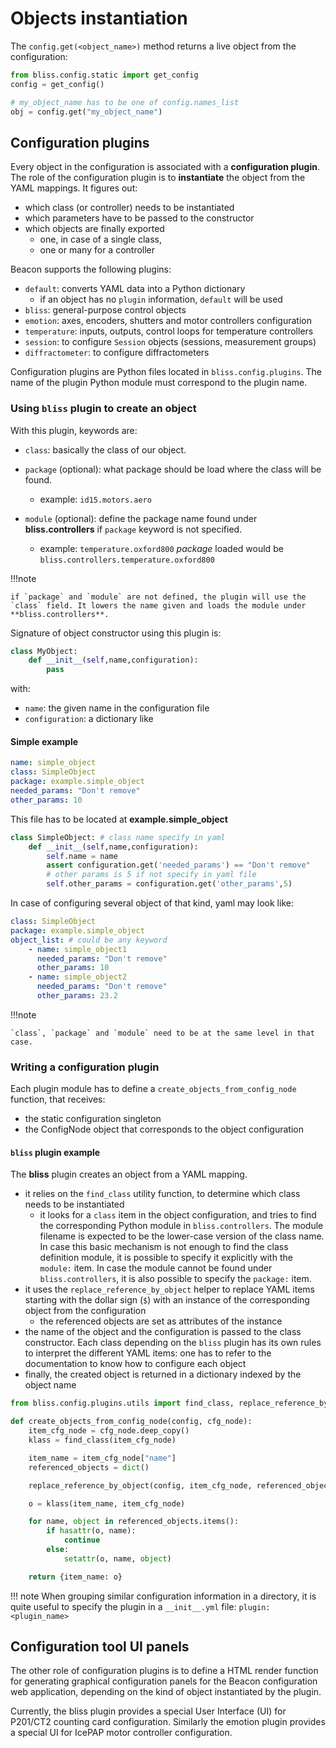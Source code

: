 # Objects instantiation

The `config.get(<object_name>)` method returns a live object from the configuration:

```python
from bliss.config.static import get_config
config = get_config()

# my_object_name has to be one of config.names_list
obj = config.get("my_object_name")
```

## Configuration plugins

Every object in the configuration is associated with a **configuration
plugin**. The role of the configuration plugin is to **instantiate** the object
from the YAML mappings. It figures out:

* which class (or controller) needs to be instantiated
* which parameters have to be passed to the constructor
* which objects are finally exported
    * one, in case of a single class,
    * one or many for a controller

Beacon supports the following plugins:

* `default`: converts YAML data into a Python dictionary
    * if an object has no `plugin` information, `default` will be used
* `bliss`: general-purpose control objects
* `emotion`: axes, encoders, shutters and motor controllers configuration
* `temperature`: inputs, outputs, control loops for temperature controllers
* `session`: to configure `Session` objects (sessions, measurement groups)
* `diffractometer`: to configure diffractometers

Configuration plugins are Python files located in `bliss.config.plugins`. The
name of the plugin Python module must correspond to the plugin name.

### Using `bliss` plugin to create an object

With this plugin, keywords are:

* `class`: basically the class of our object.
* `package` (optional): what package should be load where the class will be found.
    - example: `id15.motors.aero`

* `module` (optional): define the package name found under **bliss.controllers** if `package`
   keyword is not specified.
    - example: `temperature.oxford800` *package* loaded would be
      `bliss.controllers.temperature.oxford800`

!!!note

    if `package` and `module` are not defined, the plugin will use the
    `class` field. It lowers the name given and loads the module under
    **bliss.controllers**.

Signature of object constructor using this plugin is:

```python
class MyObject:
    def __init__(self,name,configuration):
        pass
```

with:

* `name`: the given name in the configuration file
* `configuration`: a dictionary like

#### Simple example

```yaml
name: simple_object
class: SimpleObject
package: example.simple_object
needed_params: "Don't remove"
other_params: 10
```

This file has to be located at **example.simple_object**
```python
class SimpleObject: # class name specify in yaml
    def __init__(self,name,configuration):
        self.name = name
        assert configuration.get('needed_params') == "Don't remove"
        # other params is 5 if not specify in yaml file
        self.other_params = configuration.get('other_params',5)
```

In case of configuring several object of that kind, yaml may look like:

```yaml
class: SimpleObject
package: example.simple_object
object_list: # could be any keyword
    - name: simple_object1
      needed_params: "Don't remove"
      other_params: 10
    - name: simple_object2
      needed_params: "Don't remove"
      other_params: 23.2
```

!!!note

    `class`, `package` and `module` need to be at the same level in that case.

### Writing a configuration plugin

Each plugin module has to define a `create_objects_from_config_node` function,
that receives:

* the static configuration singleton
* the ConfigNode object that corresponds to the object configuration

#### `bliss` plugin example

The **bliss** plugin creates an object from a YAML mapping.

* it relies on the `find_class` utility function, to determine which class needs
to be instantiated
    - it looks for a `class` item in the object configuration, and tries to find
      the corresponding Python module in `bliss.controllers`. The module filename is
      expected to be the lower-case version of the class name. In case this basic mechanism
      is not enough to find the class definition module, it is possible to specify it
      explicitly with the `module:` item. In case the module cannot be found under
      `bliss.controllers`, it is also possible to specify the `package:` item.
* it uses the `replace_reference_by_object` helper to replace YAML items starting with
the dollar sign (`$`) with an instance of the corresponding object from the
configuration
    - the referenced objects are set as attributes of the instance
* the name of the object and the configuration is passed to the class
constructor. Each class depending on the `bliss` plugin has its own rules to interpret
the different YAML items: one has to refer to the documentation to know how to configure
each object
* finally, the created object is returned in a dictionary indexed by the object name

```py
from bliss.config.plugins.utils import find_class, replace_reference_by_object

def create_objects_from_config_node(config, cfg_node):
    item_cfg_node = cfg_node.deep_copy()
    klass = find_class(item_cfg_node)

    item_name = item_cfg_node["name"]
    referenced_objects = dict()

    replace_reference_by_object(config, item_cfg_node, referenced_objects)

    o = klass(item_name, item_cfg_node)

    for name, object in referenced_objects.items():
        if hasattr(o, name):
            continue
        else:
            setattr(o, name, object)

    return {item_name: o}
```

!!! note
    When grouping similar configuration information in a directory, it is
    quite useful to specify the plugin in a `__init__.yml` file:
    `plugin: <plugin_name>`


## Configuration tool UI panels

The other role of configuration plugins is to define a HTML render function for
generating graphical configuration panels for the Beacon configuration web
application, depending on the kind of object instantiated by the plugin.

Currently, the bliss plugin provides a special User Interface (UI) for P201/CT2 counting
card configuration.
Similarly the emotion plugin provides a special UI for IcePAP motor
controller configuration.
